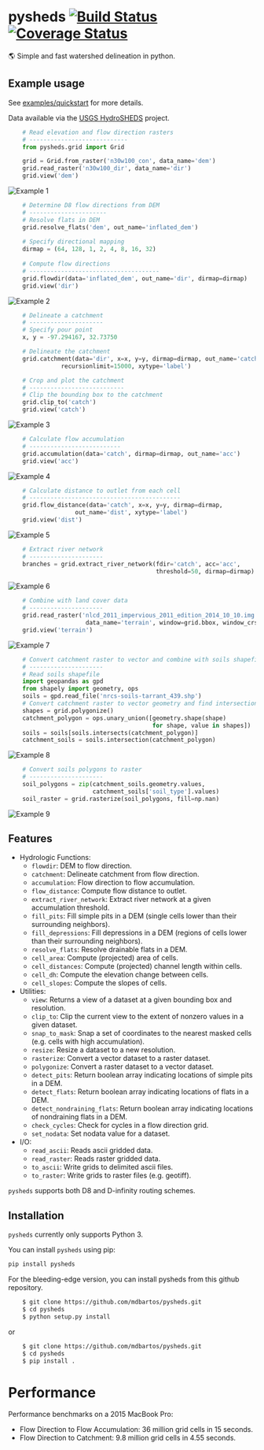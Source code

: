 # pysheds [![Build Status](https://travis-ci.org/mdbartos/pysheds.svg?branch=master)](https://travis-ci.org/mdbartos/pysheds) [![Coverage Status](https://coveralls.io/repos/github/mdbartos/pysheds/badge.svg?branch=master)](https://coveralls.io/github/mdbartos/pysheds?branch=master)
🌎 Simple and fast watershed delineation in python.

## Example usage

See [examples/quickstart](https://github.com/mdbartos/pysheds/blob/master/examples/quickstart.ipynb) for more details.

Data available via the [USGS HydroSHEDS](https://hydrosheds.cr.usgs.gov/datadownload.php) project.

```python
    # Read elevation and flow direction rasters
    # ----------------------------
    from pysheds.grid import Grid

    grid = Grid.from_raster('n30w100_con', data_name='dem')
    grid.read_raster('n30w100_dir', data_name='dir')
    grid.view('dem')
```

![Example 1](../examples/img/conditioned_dem.png)

```python
    # Determine D8 flow directions from DEM
    # ----------------------
    # Resolve flats in DEM
    grid.resolve_flats('dem', out_name='inflated_dem')
    
    # Specify directional mapping
    dirmap = (64, 128, 1, 2, 4, 8, 16, 32)
    
    # Compute flow directions
    # -------------------------------------
    grid.flowdir(data='inflated_dem', out_name='dir', dirmap=dirmap)
    grid.view('dir')
```

![Example 2](../examples/img/flow_direction.png)

```python
    # Delineate a catchment
    # ---------------------
    # Specify pour point
    x, y = -97.294167, 32.73750

    # Delineate the catchment
    grid.catchment(data='dir', x=x, y=y, dirmap=dirmap, out_name='catch',
               recursionlimit=15000, xytype='label')

    # Crop and plot the catchment
    # ---------------------------
    # Clip the bounding box to the catchment
    grid.clip_to('catch')
    grid.view('catch')
```

![Example 3](../examples/img/catchment.png)

```python
    # Calculate flow accumulation
    # --------------------------
    grid.accumulation(data='catch', dirmap=dirmap, out_name='acc')
    grid.view('acc')
```

![Example 4](../examples/img/flow_accumulation.png)

```python
    # Calculate distance to outlet from each cell
    # -------------------------------------------
    grid.flow_distance(data='catch', x=x, y=y, dirmap=dirmap,
                   out_name='dist', xytype='label')
    grid.view('dist')
```

![Example 5](../examples/img/flow_distance.png)

```python
    # Extract river network
    # ---------------------
    branches = grid.extract_river_network(fdir='catch', acc='acc',
                                          threshold=50, dirmap=dirmap)
```

![Example 6](../examples/img/river_network.png)

```python
    # Combine with land cover data
    # ---------------------
    grid.read_raster('nlcd_2011_impervious_2011_edition_2014_10_10.img',
                      data_name='terrain', window=grid.bbox, window_crs=grid.crs)
    grid.view('terrain')
```

![Example 7](../examples/img/impervious_area.png)

```python
    # Convert catchment raster to vector and combine with soils shapefile
    # ---------------------
    # Read soils shapefile
    import geopandas as gpd
    from shapely import geometry, ops
    soils = gpd.read_file('nrcs-soils-tarrant_439.shp')
    # Convert catchment raster to vector geometry and find intersection
    shapes = grid.polygonize()
    catchment_polygon = ops.unary_union([geometry.shape(shape)
                                         for shape, value in shapes])
    soils = soils[soils.intersects(catchment_polygon)]
    catchment_soils = soils.intersection(catchment_polygon)
```

![Example 8](../examples/img/vector_soil.png)

```python
    # Convert soils polygons to raster
    # ---------------------
    soil_polygons = zip(catchment_soils.geometry.values,
                        catchment_soils['soil_type'].values)
    soil_raster = grid.rasterize(soil_polygons, fill=np.nan)
```

![Example 9](../examples/img/raster_soil.png)

## Features

- Hydrologic Functions:
  - `flowdir`: DEM to flow direction.
  - `catchment`: Delineate catchment from flow direction.
  - `accumulation`: Flow direction to flow accumulation.
  - `flow_distance`: Compute flow distance to outlet.
  - `extract_river_network`: Extract river network at a given accumulation threshold.
  - `fill_pits`: Fill simple pits in a DEM (single cells lower than their surrounding neighbors).
  - `fill_depressions`: Fill depressions in a DEM (regions of cells lower than their surrounding neighbors).
  - `resolve_flats`: Resolve drainable flats in a DEM.
  - `cell_area`: Compute (projected) area of cells.
  - `cell_distances`: Compute (projected) channel length within cells.
  - `cell_dh`: Compute the elevation change between cells.
  - `cell_slopes`: Compute the slopes of cells.
- Utilities:
  - `view`: Returns a view of a dataset at a given bounding box and resolution.
  - `clip_to`: Clip the current view to the extent of nonzero values in a given dataset.
  - `snap_to_mask`: Snap a set of coordinates to the nearest masked cells (e.g. cells with high accumulation).
  - `resize`: Resize a dataset to a new resolution.
  - `rasterize`: Convert a vector dataset to a raster dataset.
  - `polygonize`: Convert a raster dataset to a vector dataset.
  - `detect_pits`: Return boolean array indicating locations of simple pits in a DEM.
  - `detect_flats`: Return boolean array indicating locations of flats in a DEM.
  - `detect_nondraining_flats`: Return boolean array indicating locations of nondraining flats in a DEM.
  - `check_cycles`: Check for cycles in a flow direction grid.
  - `set_nodata`: Set nodata value for a dataset.
- I/O:
  - `read_ascii`: Reads ascii gridded data.
  - `read_raster`: Reads raster gridded data.
  - `to_ascii`: Write grids to delimited ascii files.
  - `to_raster`: Write grids to raster files (e.g. geotiff).

`pysheds` supports both D8 and D-infinity routing schemes.

## Installation

`pysheds` currently only supports Python 3.

You can install `pysheds` using pip:

```bash
pip install pysheds
```

For the bleeding-edge version, you can install pysheds from this github repository.

```bash
    $ git clone https://github.com/mdbartos/pysheds.git
    $ cd pysheds
    $ python setup.py install
```

or

```bash
    $ git clone https://github.com/mdbartos/pysheds.git
    $ cd pysheds
    $ pip install .
```

# Performance
Performance benchmarks on a 2015 MacBook Pro:

- Flow Direction to Flow Accumulation: 36 million grid cells in 15 seconds.
- Flow Direction to Catchment: 9.8 million grid cells in 4.55 seconds.
